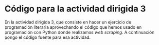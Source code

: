 # Código para la actividad dirigida 3

En la actividad dirigida 3, que consiste en hacer un ejercicio de programación literaria aprovechando el código que hemos usado en programación con Python donde realizamos *web scraping*. A continuación pongo el código fuente para esa actividad.
